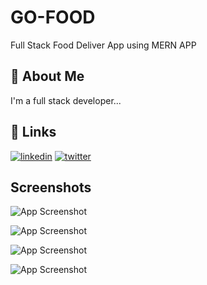 

# GO-FOOD

Full Stack Food Deliver App using MERN APP


## 🚀 About Me

I'm a full stack developer...


## 🔗 Links
[![linkedin](https://img.shields.io/badge/linkedin-0A66C2?style=for-the-badge&logo=linkedin&logoColor=white)](https://www.linkedin.com/in/zaid-nasim-37488023a/)
[![twitter](https://img.shields.io/badge/twitter-1DA1F2?style=for-the-badge&logo=twitter&logoColor=white)](https://twitter.com/)


## Screenshots

![App Screenshot](https://res.cloudinary.com/ddfmbzizr/image/upload/v1719497287/Screenshot_2024-06-27_192521_minlov.png)

![App Screenshot](https://res.cloudinary.com/ddfmbzizr/image/upload/v1719497282/Screenshot_2024-06-27_192552_ufc3tj.png)


![App Screenshot](https://res.cloudinary.com/ddfmbzizr/image/upload/v1719497284/Screenshot_2024-06-27_192629_hatmmj.png)


![App Screenshot](https://res.cloudinary.com/ddfmbzizr/image/upload/v1719497281/Screenshot_2024-06-27_192645_rxjr9l.png)


